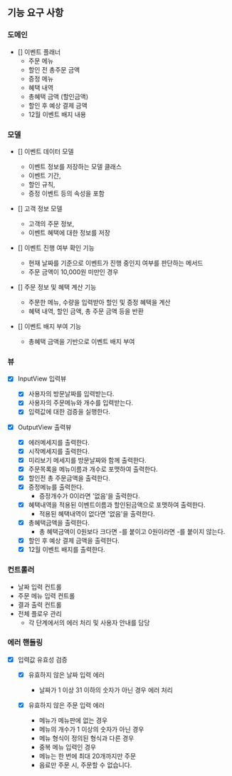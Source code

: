 ## 기능 요구 사항

### 도메인

- [] 이벤트 플래너
  - 주문 메뉴
  - 할인 전 총주문 금액
  - 증정 메뉴
  - 혜택 내역
  - 총혜택 금액 (할인금액)
  - 할인 후 예상 결제 금액
  - 12월 이벤트 배지 내용

### 모델

- [] 이벤트 데이터 모델

  - 이벤트 정보를 저장하는 모델 클래스
  - 이벤트 기간,
  - 할인 규칙,
  - 증정 이벤트 등의 속성을 포함

- [] 고객 정보 모델

  - 고객의 주문 정보,
  - 이벤트 혜택에 대한 정보를 저장

- [] 이벤트 진행 여부 확인 기능

  - 현재 날짜를 기준으로 이벤트가 진행 중인지 여부를 판단하는 메서드
  - 주문 금액이 10,000원 미만인 경우

- [] 주문 정보 및 혜택 계산 기능

  - 주문한 메뉴, 수량을 입력받아 할인 및 증정 혜택을 계산
  - 혜택 내역, 할인 금액, 총 주문 금액 등을 반환

- [] 이벤트 배지 부여 기능
  - 총혜택 금액을 기반으로 이벤트 배지 부여

### 뷰

- [x] InputView 입력뷰

  - [x] 사용자의 방문날짜를 입력받는다.
  - [x] 사용자의 주문메뉴와 개수를 입력받는다.
  - [x] 입력값에 대한 검증을 실행한다.

- [x] OutputView 출력뷰
  - [x] 에러메세지를 출력한다.
  - [x] 시작메세지를 출력한다.
  - [x] 미리보기 메세지를 방문날짜와 함께 출력한다.
  - [x] 주문목록을 메뉴이름과 개수로 포맷하여 출력한다.
  - [x] 할인전 총 주문금액을 출력한다.
  - [x] 증정메뉴를 출력한다.
    - 증정개수가 0이라면 '없음'을 출력한다.
  - [x] 혜택내역을 적용된 이벤트이름과 할인된금액으로 포맷하여 출력한다.
    - 적용된 혜택내역이 없다면 '없음'을 출력한다.
  - [x] 총혜택금액을 출력한다.
    - 총 혜택금액이 0원보다 크다면 -를 붙이고 0원이라면 -를 붙이지 않는다.
  - [x] 할인 후 예상 결제 금액을 출력한다.
  - [x] 12월 이벤트 배지를 출력한다.

### 컨트롤러

- 날짜 입력 컨트롤
- 주문 메뉴 입력 컨트롤
- 결과 출력 컨트롤
- 전체 플로우 관리
  - 각 단계에서의 에러 처리 및 사용자 안내를 담당

### 에러 핸들링

- [x] 입력값 유효성 검증

  - [x] 유효하지 않은 날짜 입력 에러

    - 날짜가 1 이상 31 이하의 숫자가 아닌 경우 에러 처리

  - [x] 유효하지 않은 주문 입력 에러
    - 메뉴가 메뉴판에 없는 경우
    - 메뉴의 개수가 1 이상의 숫자가 아닌 경우
    - 메뉴 형식이 정의된 형식과 다른 경우
    - 중복 메뉴 입력인 경우
    - 메뉴는 한 번에 최대 20개까지만 주문
    - 음료만 주문 시, 주문할 수 없습니다.
